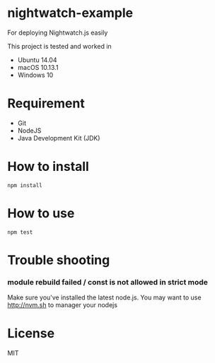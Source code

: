 # nightwatch-example

For deploying Nightwatch.js easily

This project is tested and worked in

* Ubuntu 14.04
* macOS 10.13.1
* Windows 10

# Requirement

* Git
* NodeJS
* Java Development Kit (JDK)

# How to install

`npm install`

# How to use

`npm test`

# Trouble shooting

### module rebuild failed / const is not allowed in strict mode

Make sure you've installed the latest node.js.
You may want to use http://nvm.sh to manager your nodejs

# License

MIT
